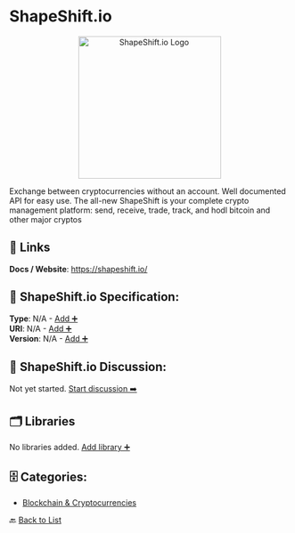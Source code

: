 # ShapeShift.io
<p align="center">
    <img width="256" src="https://raw.githubusercontent.com/apis-list/apis-list/main/apis/shapeshift-io/logo_256x256.png" alt="ShapeShift.io Logo"/>
</p>
Exchange between cryptocurrencies without an account. Well documented API for easy use. The all-new ShapeShift is your complete crypto management platform: send, receive, trade, track, and hodl bitcoin and other major cryptos

##  🔗 Links
**Docs / Website**: https://shapeshift.io/

## 🧬 ShapeShift.io Specification:
**Type**: N/A - [Add ➕](https://github.com/apis-list/apis-list/edit/main/apis.yaml#17419)  
**URI**: N/A - [Add ➕](https://github.com/apis-list/apis-list/edit/main/apis.yaml#17419)  
**Version**: N/A - [Add ➕](https://github.com/apis-list/apis-list/edit/main/apis.yaml#17419)

## 💬 ShapeShift.io Discussion:
Not yet started. [Start discussion ➡️](https://github.com/apis-list/apis-list/discussions/new)

## 🗂️ Libraries

No libraries added. [Add library ➕](https://github.com/apis-list/apis-list/edit/main/apis.yaml#17419)    


## 🗄️ Categories:
- [Blockchain & Cryptocurrencies](https://github.com/apis-list/apis-list#blockchain--cryptocurrencies-)

🔙  [Back to List](https://github.com/apis-list/apis-list)
